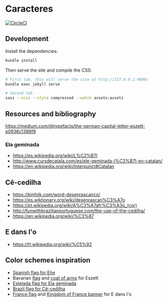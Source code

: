 # Caracteres

[![CircleCI](https://circleci.com/gh/thewarpaint/caracteres/tree/master.svg?style=svg)](https://circleci.com/gh/thewarpaint/caracteres/tree/master)


## Development

Install the dependencies:

```sh
bundle install
```

Then serve the site and compile the CSS:

```sh
# First tab, this will serve the site at http://127.0.0.1:4000/
bundle exec jekyll serve

# Second tab
sass --scss --style compressed --watch assets:assets
```


## Resources and bibliography

https://medium.com/@typefacts/the-german-capital-letter-eszett-e0936c1388f8


### Ela geminada

- https://es.wikipedia.org/wiki/L%C2%B7l
- http://www.cursdecatala.com/es/ele-geminada-l%C2%B7l-en-catalan/
- https://en.wikipedia.org/wiki/Interpunct#Catalan


## Cê-cedilha

- https://kinfolk.com/word-desenrascanco/
- https://es.wiktionary.org/wiki/desenrascan%C3%A7o
- https://pt.wikipedia.org/wiki/A%C3%A7afr%C3%A3o_(cor)
- http://funwithbrazilianportuguese.com/the-use-of-the-cedilha/
- https://en.wikipedia.org/wiki/%C3%87


## E dans l'o

- https://fr.wikipedia.org/wiki/%C5%92


## Color schemes inspiration

- [Spanish flag for Eñe](https://en.wikipedia.org/wiki/Flag_of_Spain)
- Bavarian [flag](https://en.wikipedia.org/wiki/Flag_of_Bavaria) and
    [coat of arms](https://en.wikipedia.org/wiki/Coat_of_arms_of_Bavaria) for Eszett
- [Estelada flag for Ela geminada](https://es.wikipedia.org/wiki/Estelada)
- [Brazil flag for Cê-cedilha](https://en.wikipedia.org/wiki/Flag_of_Brazil)
- [France flag](https://en.wikipedia.org/wiki/Flag_of_France) and
    [Kingdom of France banner](https://en.wikipedia.org/wiki/File:Flag_of_France_(XII-XIII).svg)
    for E dans l'o
